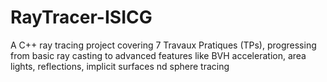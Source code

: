 # RayTracer-ISICG
A C++ ray tracing project covering 7 Travaux Pratiques (TPs), progressing from basic ray casting to advanced features like BVH acceleration, area lights, reflections, implicit surfaces nd sphere tracing
